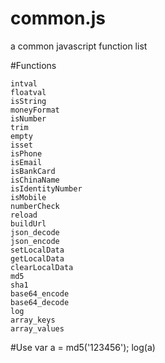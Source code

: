 # common.js
a common javascript function list

#Functions

	intval
	floatval
	isString
	moneyFormat
	isNumber
	trim
	empty
	isset
	isPhone
	isEmail
	isBankCard
	isChinaName
	isIdentityNumber
	isMobile
	numberCheck
	reload
	buildUrl
	json_decode
	json_encode
	setLocalData
	getLocalData
	clearLocalData
	md5
	sha1
	base64_encode
	base64_decode
	log
	array_keys
	array_values

#Use
	var a = md5('123456');
	log(a)